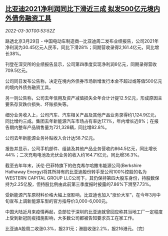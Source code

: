 <!--1648602063000-->
[比亚迪2021净利润同比下滑近三成 拟发500亿元境内外债务融资工具](https://cn.reuters.com/article/byd-0329-tues-profit-idCNKCS2LR02I)
------

<div><i>2022-03-30T00:53:52Z</i></div><p>路透北京3月29日 - 中国电动车制造商--比亚迪周二发布业绩报告，公司2021年净利润为30.45亿元人民币，同比下滑28%；同期营收录得2,161.4亿元，同比增长38%。</p><p>刊登在深交所的业绩报告显示，公司第四季度实现净利润6亿元，同期录得营收709.5亿元。</p><p>公司同日发布公告称，决定在境内外债券市场新增发行本金不超过或等值500亿元的境内外债务融资工具。</p><p>另一则公告称，公司去年信用及资产减值损失全年合计计提12.5亿元，形成原因主要系存货跌价损失、坏账损失等。</p><p>细分业务收入上，公司汽车、汽车相关产品及其他产品业务录得约1,124.9亿元，同比增约三成。集团去年新能源汽车市场占有率达17.1%，年内增长近8%；在报告期内整车产品销售量为721,328辆，同比增82.8%。</p><p>公司去年新能源业务补贴收入合计达58.7亿元。</p><p>报告并显示，公司手机部件、组装及其他产品业务营收约864.5亿元，同比增长44%；二次充电电池及光伏业务的收入约164.71亿元，同比增36.3%。</p><p>截至去年年末，沃伦·巴菲特旗下的伯克希尔哈撒韦能源公司(Berkshire Hathaway Energy)将其所持有的比亚迪股份转手至公司100%控股的名为WESTERN CAPITAL GROUP LLC公司下，其仍保持第四大股东身份，持股数保持为2.25亿股，但持股比例由此前第三季度报时披露的7.86%下滑至7.73%。</p><p>受新能源汽车原材料价格大幅上涨影响，比亚迪也加入“涨价大军”，在今年3月中旬宣布上调新能源车型的官方指导价3,000-6,000元。</p><p>中国大陆近月来疫情再起，总部位于深圳的比亚迪就曾回应称其当地工厂一定程度上受到新冠防疫措施影响，大多数公司都被告知要求员工在家工作。</p><p>比亚迪A股周二收涨0.3%，报231元；港股收涨2.2%，报216港元。（完）</p>
